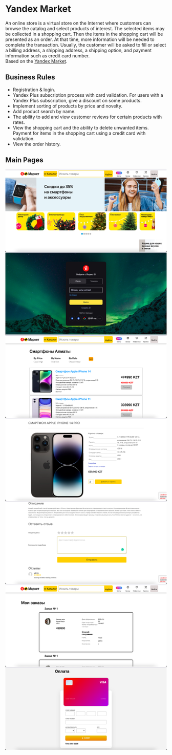 # Yandex Market
An online store is a virtual store on the Internet where customers can browse the catalog and select products of interest. The selected items may be collected in a shopping cart. Then the items in the shopping cart will be presented as an order. At that time, more information will be needed to complete the transaction. Usually, the customer will be asked to fill or select a billing address, a shipping address, a shipping option, and payment information such as credit card number.  
  Based on the [Yandex Market](https://market.yandex.kz/).
  
## Business Rules
- Registration & login.
- Yandex Plus subscription process with card validation. For users with a Yandex Plus subscription, give a discount on some products.
- Implement sorting of products by price and novelty.
- Add product search by name.
- The ability to add and view customer reviews for certain products with rates.
- View the shopping cart and the ability to delete unwanted items. Payment for items in the shopping cart using a credit card with validation.
- View the order history.

## Main Pages

![yandex market main screen](./readme-images/1.png)
![login page](./readme-images/2.png)
![products](./readme-images/3.png)
![product detail](./readme-images/4.png)
![product review](./readme-images/5.png)
![my orders](./readme-images/6.png)
![payment page](./readme-images/7.png)
